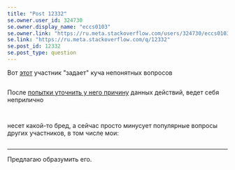 ```yaml
---
title: "Post 12332"
se.owner.user_id: 324730
se.owner.display_name: "eccs0103"
se.owner.link: "https://ru.meta.stackoverflow.com/users/324730/eccs0103"
se.link: "https://ru.meta.stackoverflow.com/q/12332"
se.post_id: 12332
se.post_type: question
---
```

<p>Вот <a href="https://ru.stackoverflow.com/users/11849">этот</a> участник &quot;задает&quot; куча непонятных вопросов</p>
<p><a href="https://i.stack.imgur.com/VToHs.png" rel="nofollow noreferrer"><img src="https://i.stack.imgur.com/VToHs.png" alt="" /></a></p>
<p>После <a href="https://ru.stackoverflow.com/questions/1492156/%D0%9D%D0%B0-%D0%BA%D0%B0%D0%BA%D0%B8%D0%B5-%D0%BA%D0%B0%D1%82%D0%B5%D0%B3%D0%BE%D1%80%D0%B8%D0%B8-%D0%BC%D0%BE%D0%B6%D0%BD%D0%BE-%D0%BF%D0%BE%D0%B1%D0%B8%D1%82%D1%8C-%D0%B2%D0%B5%D1%81%D1%8C-%D1%81%D0%BE%D1%84%D1%82?noredirect=1#comment2674844_1492156">попытки уточнить у него причину</a> данных действий, ведет себя неприлично</p>
<p><a href="https://i.stack.imgur.com/9LDS6.png" rel="nofollow noreferrer"><img src="https://i.stack.imgur.com/9LDS6.png" alt="" /></a></p>
<p><a href="https://i.stack.imgur.com/d61Nk.png" rel="nofollow noreferrer"><img src="https://i.stack.imgur.com/d61Nk.png" alt="" /></a></p>
<p>несет какой-то бред, а сейчас просто минусует популярные вопросы других участников, в том числе мои:</p>
<p><a href="https://i.stack.imgur.com/AJ0kJ.png" rel="nofollow noreferrer"><img src="https://i.stack.imgur.com/AJ0kJ.png" alt="" /></a></p>
<hr />
<p>Предлагаю образумить его.</p>
